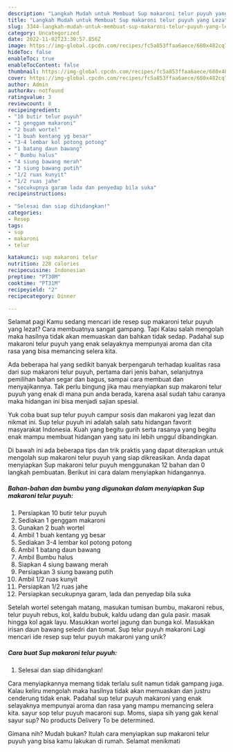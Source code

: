 ```yaml
---
description: "Langkah Mudah untuk Membuat Sup makaroni telur puyuh yang Lezat, Buat Buka Puasa Lezat Sekali"
title: "Langkah Mudah untuk Membuat Sup makaroni telur puyuh yang Lezat, Buat Buka Puasa Lezat Sekali"
slug: 3344-langkah-mudah-untuk-membuat-sup-makaroni-telur-puyuh-yang-lezat-buat-buka-puasa-lezat-sekali
category: Uncategorized
date: 2022-11-02T23:30:57.856Z
image: https://img-global.cpcdn.com/recipes/fc5a853ffaa6aece/680x482cq70/sup-makaroni-telur-puyuh-foto-resep-utama.jpg
hideToc: false
enableToc: true
enableTocContent: false
thumbnail: https://img-global.cpcdn.com/recipes/fc5a853ffaa6aece/680x482cq70/sup-makaroni-telur-puyuh-foto-resep-utama.jpg
cover: https://img-global.cpcdn.com/recipes/fc5a853ffaa6aece/680x482cq70/sup-makaroni-telur-puyuh-foto-resep-utama.jpg
author: Admin
authorAv: notfound
ratingvalue: 3
reviewcount: 8
recipeingredient:
- "10 butir telur puyuh"
- "1 genggam makaroni"
- "2 buah wortel"
- "1 buah kentang yg besar"
- "3-4 lembar kol potong potong"
- "1 batang daun bawang"
- " Bumbu halus"
- "4 siung bawang merah"
- "3 siung bawang putih"
- "1/2 ruas kunyit"
- "1/2 ruas jahe"
- "secukupnya garam lada dan penyedap bila suka"
recipeinstructions:

- "Selesai dan siap dihidangkan!"
categories:
- Resep
tags:
- sup
- makaroni
- telur

katakunci: sup makaroni telur 
nutrition: 228 calories
recipecuisine: Indonesian
preptime: "PT30M"
cooktime: "PT31M"
recipeyield: "2"
recipecategory: Dinner

---
```



Selamat pagi Kamu sedang mencari ide resep sup makaroni telur puyuh yang lezat? Cara membuatnya sangat gampang. Tapi Kalau salah mengolah maka hasilnya tidak akan memuaskan dan bahkan tidak sedap. Padahal sup makaroni telur puyuh yang enak selayaknya mempunyai aroma dan cita rasa yang bisa memancing selera kita.


Ada beberapa hal yang sedikit banyak berpengaruh terhadap kualitas rasa dari sup makaroni telur puyuh, pertama dari jenis bahan, selanjutnya pemilihan bahan segar dan bagus, sampai cara membuat dan menyajikannya. Tak perlu bingung jika mau menyiapkan sup makaroni telur puyuh yang enak di mana pun anda berada, karena asal sudah tahu caranya maka hidangan ini bisa menjadi sajian spesial.

Yuk coba buat sup telur puyuh campur sosis dan makaroni yag lezat dan nikmat ini. Sup telur puyuh ini adalah salah satu hidangan favorit masyarakat Indonesia. Kuah yang begitu gurih serta rasanya yang begitu enak mampu membuat hidangan yang satu ini lebih unggul dibandingkan.


Di bawah ini ada beberapa tips dan trik praktis yang dapat diterapkan untuk mengolah sup makaroni telur puyuh yang siap dikreasikan. Anda dapat menyiapkan Sup makaroni telur puyuh menggunakan 12 bahan dan 0 langkah pembuatan. Berikut ini cara dalam menyiapkan hidangannya.

<!--inarticleads1-->

##### Bahan-bahan dan bumbu yang digunakan dalam menyiapkan Sup makaroni telur puyuh:

1. Persiapkan 10 butir telur puyuh
1. Sediakan 1 genggam makaroni
1. Gunakan 2 buah wortel
1. Ambil 1 buah kentang yg besar
1. Sediakan 3-4 lembar kol potong potong
1. Ambil 1 batang daun bawang
1. Ambil  Bumbu halus
1. Siapkan 4 siung bawang merah
1. Persiapkan 3 siung bawang putih
1. Ambil 1/2 ruas kunyit
1. Persiapkan 1/2 ruas jahe
1. Persiapkan secukupnya garam, lada dan penyedap bila suka


Setelah wortel setengah matang, masukan tumisan bumbu, makaroni rebus, telur puyuh rebus, kol, kaldu bubuk, kaldu udang dan gula pasir. masak hingga kol agak layu. Masukkan wortel jagung dan bunga kol. Masukkan irisan daun bawang seledri dan tomat. Sup telur puyuh makaroni Lagi mencari ide resep sup telur puyuh makaroni yang unik? 

<!--inarticleads2-->

##### Cara buat Sup makaroni telur puyuh:


1. Selesai dan siap dihidangkan!

Cara menyiapkannya memang tidak terlalu sulit namun tidak gampang juga. Kalau keliru mengolah maka hasilnya tidak akan memuaskan dan justru cenderung tidak enak. Padahal sup telur puyuh makaroni yang enak selayaknya mempunyai aroma dan rasa yang mampu memancing selera kita. sayur sop telur puyuh macaroni sup. Moms, siapa sih yang gak kenal sayur sup? No products Delivery To be determined. 

Gimana nih? Mudah bukan? Itulah cara menyiapkan sup makaroni telur puyuh yang bisa kamu lakukan di rumah. Selamat menikmati
